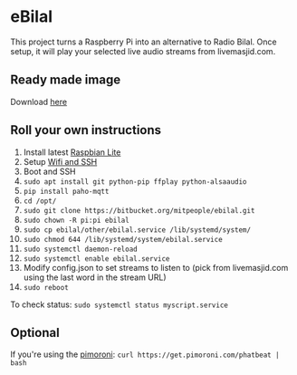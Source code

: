 # eBilal

This project turns a Raspberry Pi into an alternative to Radio Bilal. Once setup, it will play your selected live audio streams from livemasjid.com.

## Ready made image

Download [here](https://bitbucket.org/mitpeople/ebilal-images)

## Roll your own instructions

1. Install latest [Raspbian Lite](https://downloads.raspberrypi.org/raspbian_lite_latest)
2. Setup [Wifi and SSH](https://www.raspberrypi.org/documentation/configuration/wireless/headless.md)
3. Boot and SSH
4. `sudo apt install git python-pip ffplay python-alsaaudio`
5. `pip install paho-mqtt`
6. `cd /opt/`
7. `sudo git clone https://bitbucket.org/mitpeople/ebilal.git`
8. `sudo chown -R pi:pi ebilal`
9. `sudo cp ebilal/other/ebilal.service /lib/systemd/system/`
10. `sudo chmod 644 /lib/systemd/system/ebilal.service`
11. `sudo systemctl daemon-reload`
12. `sudo systemctl enable ebilal.service`
13. Modify config.json to set streams to listen to (pick from livemasjid.com using the last word in the stream URL)
13. `sudo reboot`

To check status:
`sudo systemctl status myscript.service`

## Optional

If you're using the [pimoroni](https://shop.pimoroni.com/products/pirate-radio-pi-zero-w-project-kit):
`curl https://get.pimoroni.com/phatbeat | bash`

